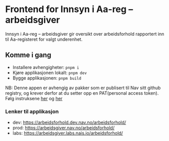 # Frontend for Innsyn i Aa-reg – arbeidsgiver

Innsyn i Aa-reg – arbeidsgiver gir oversikt over arbeidsforhold rapportert inn til Aa-registeret for valgt underenhet.

## Komme i gang

- Installere avhengigheter: `pnpm i`
- Kjøre applikasjonen lokalt: `pnpm dev`
- Bygge applikasjonen: `pnpm build`

NB: Denne appen er avhengig av pakker som er publisert til Nav sitt github registry, og krever derfor at du setter opp en
PAT(personal access token). Følg instruksene [her](https://docs.github.com/en/authentication/keeping-your-account-and-data-secure/creating-a-personal-access-token#creating-a-token) og [her](https://docs.github.com/en/packages/working-with-a-github-packages-registry/working-with-the-npm-registry#authenticating-with-a-personal-access-token)

### Lenker til applikasjon

- dev: https://arbeidsforhold.dev.nav.no/arbeidsforhold/
- prod: https://arbeidsgiver.nav.no/arbeidsforhold/
- labs: https://arbeidsgiver.labs.nais.io/arbeidsforhold/
